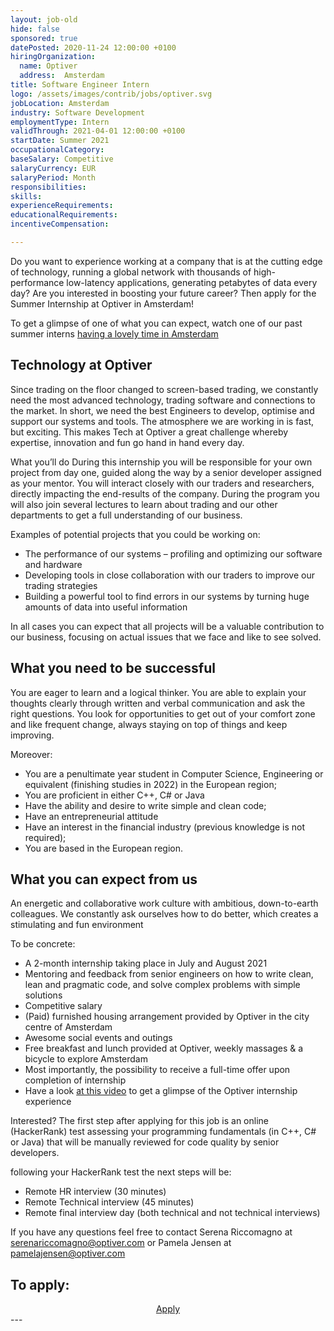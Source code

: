 ```yaml
---
layout: job-old
hide: false
sponsored: true
datePosted: 2020-11-24 12:00:00 +0100
hiringOrganization:
  name: Optiver
  address:  Amsterdam
title: Software Engineer Intern
logo: /assets/images/contrib/jobs/optiver.svg
jobLocation: Amsterdam
industry: Software Development
employmentType: Intern
validThrough: 2021-04-01 12:00:00 +0100
startDate: Summer 2021
occupationalCategory:
baseSalary: Competitive
salaryCurrency: EUR
salaryPeriod: Month
responsibilities:
skills:
experienceRequirements:
educationalRequirements:
incentiveCompensation:

---
```


Do you want to experience working at a company that is at the cutting edge of technology, running a global network with thousands of high-performance low-latency applications, generating petabytes of data every day? Are you interested in boosting your future career? Then apply for the Summer Internship at Optiver in Amsterdam!

To get a glimpse of one of what you can expect, watch one of our past summer interns [having a lovely time in Amsterdam](https://www.youtube.com/watch?v=vyIVv3hjC38)

## Technology at Optiver
Since trading on the floor changed to screen-based trading, we constantly need the most advanced technology, trading software and connections to the market. In short, we need the best Engineers to develop, optimise and support our systems and tools. The atmosphere we are working in is fast, but exciting. This makes Tech at Optiver a great challenge whereby expertise, innovation and fun go hand in hand every day.

What you’ll do
During this internship you will be responsible for your own project from day one, guided along the way by a senior developer assigned as your mentor. You will interact closely with our traders and researchers, directly impacting the end-results of the company. During the program you will also join several lectures to learn about trading and our other departments to get a full understanding of our business.

Examples of potential projects that you could be working on:

- The performance of our systems – profiling and optimizing our software and hardware
- Developing tools in close collaboration with our traders to improve our trading strategies
- Building a powerful tool to find errors in our systems by turning huge amounts of data into useful information

In all cases you can expect that all projects will be a valuable contribution to our business, focusing on actual issues that we face and like to see solved.

## What you need to be successful
You are eager to learn and a logical thinker. You are able to explain your thoughts clearly through written and verbal communication and ask the right questions. You look for opportunities to get out of your comfort zone and like frequent change, always staying on top of things and keep improving.

Moreover:
- You are a penultimate year student in Computer Science, Engineering or equivalent (finishing studies in 2022) in the European region;
- You are proficient in either C++, C# or Java
- Have the ability and desire to write simple and clean code;
- Have an entrepreneurial attitude
- Have an interest in the financial industry (previous knowledge is not required);
- You are based in the European region.

## What you can expect from us
An energetic and collaborative work culture with ambitious, down-to-earth colleagues. We constantly ask ourselves how to do better, which creates a stimulating and fun environment

To be concrete:

- A 2-month internship taking place in July and August 2021
- Mentoring and feedback from senior engineers on how to write clean, lean and pragmatic code, and solve complex problems with simple solutions
- Competitive salary
- (Paid) furnished housing arrangement provided by Optiver in the city centre of Amsterdam
- Awesome social events and outings
- Free breakfast and lunch provided at Optiver, weekly massages & a bicycle to explore Amsterdam
- Most importantly, the possibility to receive a full-time offer upon completion of internship
- Have a look [at this video](https://www.youtube.com/watch?v=ETX12a1gLcY) to get a glimpse of the Optiver internship experience

Interested?
The first step after applying for this job is an online (HackerRank) test assessing your programming fundamentals (in C++, C# or Java) that will be manually reviewed for code quality by senior developers.

following your HackerRank test the next steps will be:

- Remote HR interview (30 minutes)
- Remote Technical interview (45 minutes)
- Remote final interview day (both technical and not technical interviews)

If you have any questions feel free to contact Serena Riccomagno at serenariccomagno@optiver.com or Pamela Jensen at pamelajensen@optiver.com

## To apply:

<div class="to-apply" style="text-align: center">
  <a class="btn btn--dark" style="margin: 20px" href="https://www.optiver.com/eu/en/job-opportunities/eu-990203?bar=foo">
    Apply
  </a>
</div>
---
